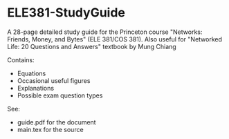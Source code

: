 # ELE381-StudyGuide
A 28-page detailed study guide for the Princeton course "Networks: Friends, Money, and Bytes" (ELE 381/COS 381). Also useful for "Networked Life: 20 Questions and Answers" textbook by Mung Chiang

Contains:
- Equations
- Occasional useful figures
- Explanations
- Possible exam question types

See:
- guide.pdf for the document
- main.tex for the source

